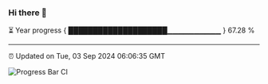 ### Hi there 👋

⏳ Year progress { ████████████████████▁▁▁▁▁▁▁▁▁▁ } 67.28 %

---

⏰ Updated on Tue, 03 Sep 2024 06:06:35 GMT

![Progress Bar CI](https://github.com/liununu/liununu/workflows/Progress%20Bar%20CI/badge.svg)
